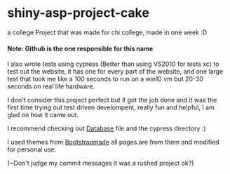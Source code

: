 # shiny-asp-project-cake
a college Project that was made for chi college, made in one week :D 

#### Note: Github is the one responsible for this name 

I also wrote tests using cypress (Better than using VS2010 for tests xc) to test out the website, it has 
one for every part of the website, and one large test that took me like a 100 seconds to run on a win10 vm but 20-30 seconds on real life hardware.

I don't consider this project perfect but it got the job done and it was the first time trying out test driven develompent, really fun and helpful,
I am glad on how it came out.

I recommend checking out [Database](https://github.com/MinaSameh1/shiny-asp-project-cake/blob/master/ProjectSol/ASPProject/ASPProject/Classes/Database.cs) file and the cypress directory :) 

I used themes from [Bootstrapmade](https://bootstrapmade.com/) all pages are from them and modified for personal use. 

(~Don't judge my commit messages it was a rushed project ok?)
